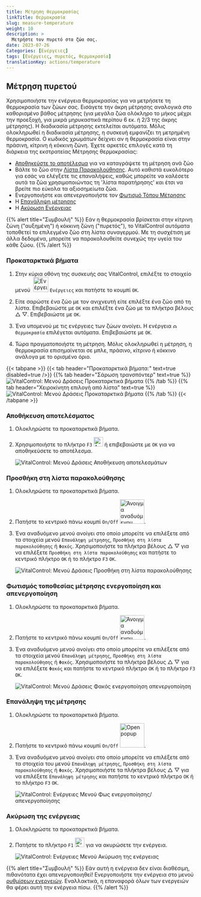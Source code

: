 ```yaml
---
title: Μέτρηση θερμοκρασίας
linkTitle: Θερμοκρασία
slug: measure-temperature
weight: 10
description: >
  Μετρήστε τον πυρετό στα ζώα σας.
date: 2023-07-26
Categories: [Ενέργειες]
tags: [Ενέργειες, πυρετός, θερμοκρασία]
translationKey: actions/temperature
---
```


## Μέτρηση πυρετού

Χρησιμοποιήστε την ενέργεια θερμοκρασίας για να μετρήσετε τη θερμοκρασία των ζώων σας. Εισάγετε την άκρη μέτρησης αναλογικά στο καθορισμένο βάθος μέτρησης (για μεγάλα ζώα ολόκληρο το μήκος μέχρι την προεξοχή, για μικρά μηρυκαστικά περίπου 6 εκ. ή 2/3 της άκρης μέτρησης). Η διαδικασία μέτρησης εκτελείται αυτόματα. Μόλις ολοκληρωθεί η διαδικασία μέτρησης, η συσκευή εμφανίζει τη μετρημένη θερμοκρασία. Ο κωδικός χρωμάτων δείχνει αν η θερμοκρασία είναι στην πράσινη, κίτρινη ή κόκκινη ζώνη. Έχετε αρκετές επιλογές κατά τη διάρκεια της εκστρατείας Μέτρησης θερμοκρασίας:

- [Αποθηκεύστε το αποτέλεσμα](#save-result) για να καταγράψετε τη μέτρηση ανά ζώο
- Βάλτε το ζώο στην [Λίστα Παρακολούθησης](#put-on-the-watch-list). Αυτό καθιστά ευκολότερο για εσάς να ελέγξετε τις επαναλήψεις, καθώς μπορείτε να καλέσετε αυτά τα ζώα χρησιμοποιώντας τη 'λίστα παρατήρησης' και έτσι να βρείτε πιο εύκολα τα αξιοσημείωτα ζώα.
- Ενεργοποιήστε και απενεργοποιήστε τον [Φωτισμό Τόπου Μέτρησης](#lighting-of-the-measurement-location-on-and-off)
- Η [Επανάληψη μέτρησης](#repeat-the-measurement)
- Η [Ακύρωση Ενέργειας](#cancel-the-action)

{{% alert title="Συμβουλή" %}}
Εάν η θερμοκρασία βρίσκεται στην κίτρινη ζώνη ("αυξημένη") ή κόκκινη ζώνη ("πυρετός"), το VitalControl αυτόματα τοποθετεί το επιλεγμένο ζώο στη λίστα συναγερμού. Με τη συσχέτιση με άλλα δεδομένα, μπορείτε να παρακολουθείτε συνεχώς την υγεία του κάθε ζώου.
{{% /alert %}}

### Προκαταρκτικά βήματα

1. Στην κύρια οθόνη της συσκευής σας VitalControl, επιλέξτε το στοιχείο μενού &nbsp;<img src="/icons/actions.svg" width="40" align="bottom" alt="Ενέργειες" /> `Ενέργειες` και πατήστε το κουμπί `OK`.

2. Είτε σαρώστε ένα ζώο με τον ανιχνευτή είτε επιλέξτε ένα ζώο από τη λίστα. Επιβεβαιώστε με `OK` και επιλέξτε ένα ζώο με τα πλήκτρα βέλους △ ▽. Επιβεβαιώστε με `OK`.

3. Ένα υπομενού με τις ενέργειες των ζώων ανοίγει. Η ενέργεια <img src="/icons/actions/temperature.svg" width="10" align="bottom" alt="Θερμοκρασία" /> `Θερμοκρασία` επιλέγεται αυτόματα. Επιβεβαιώστε με `OK`.

4. Τώρα πραγματοποιήστε τη μέτρηση. Μόλις ολοκληρωθεί η μέτρηση, η θερμοκρασία επισημαίνεται σε μπλε, πράσινο, κίτρινο ή κόκκινο ανάλογα με το ορισμένο όριο.

{{< tabpane >}}
{{< tab header="Προκαταρκτικά βήματα:" text=true disabled=true />}}
{{% tab header="Σάρωση τρανσπόντερ" text=true %}}
![VitalControl: Μενού Δράσεις Προκαταρκτικά βήματα](../images/firststeps-scan.png "Προκαταρκτικά βήματα")
{{% /tab %}}
{{% tab header="Χειροκίνητη επιλογή από λίστα" text=true %}}
![VitalControl: Μενού Δράσεις Προκαταρκτικά βήματα](../images/firststeps.png "Προκαταρκτικά βήματα")
{{% /tab %}}
{{< /tabpane >}}

### Αποθήκευση αποτελέσματος

1. Ολοκληρώστε τα προκαταρκτικά βήματα.

2. Χρησιμοποιήστε το πλήκτρο `F3` <img src="/icons/footer/save.svg" width="25" align="bottom" alt="Αποθήκευση" /> ή επιβεβαιώστε με `OK` για να αποθηκεύσετε το αποτέλεσμα.

    ![VitalControl: Μενού Δράσεις Αποθήκευση αποτελεσμάτων](../images/saveresults.png "Αποθήκευση αποτελεσμάτων")

### Προσθήκη στη λίστα παρακολούθησης

1. Ολοκληρώστε τα προκαταρκτικά βήματα.

2. Πατήστε το κεντρικό πάνω κουμπί `On/Off` <img src="/icons/footer/repeat_add_to_watch.svg" width="65" align="bottom" alt="Άνοιγμα αναδυόμενου παραθύρου" />.

3. Ένα αναδυόμενο μενού ανοίγει στο οποίο μπορείτε να επιλέξετε από τα στοιχεία μενού `Επανάληψη μέτρησης`, `Προσθήκη στη λίστα παρακολούθησης` ή `Φακός`. Χρησιμοποιήστε τα πλήκτρα βέλους △ ▽ για να επιλέξετε `Προσθήκη στη λίστα παρακολούθησης` και πατήστε το κεντρικό πλήκτρο `OK` ή το πλήκτρο `F3` `OK`.

    ![VitalControl: Μενού Δράσεις Προσθήκη στη λίστα παρακολούθησης](../images/watchlist.png "Προσθήκη στη λίστα παρακολούθησης")

### Φωτισμός τοποθεσίας μέτρησης ενεργοποίηση και απενεργοποίηση

1. Ολοκληρώστε τα προκαταρκτικά βήματα.

2. Πατήστε το κεντρικό πάνω κουμπί `On/Off` <img src="/icons/footer/repeat_add_to_watch.svg" width="65" align="bottom" alt="Άνοιγμα αναδυόμενου παραθύρου" />.

3. Ένα αναδυόμενο μενού ανοίγει στο οποίο μπορείτε να επιλέξετε από τα στοιχεία μενού `Επανάληψη μέτρησης`, `Προσθήκη στη λίστα παρακολούθησης` ή `Φακός`. Χρησιμοποιήστε τα πλήκτρα βέλους △ ▽ για να επιλέξετε `Φακός` και πατήστε το κεντρικό πλήκτρο `OK` ή το πλήκτρο `F3` `OK`.

    ![VitalControl: Μενού Δράσεις Φακός ενεργοποίηση απενεργοποίηση](../images/light.png "Φακός ενεργοποίηση απενεργοποίηση")

### Επανάληψη της μέτρησης

1. Ολοκληρώστε τα προκαταρκτικά βήματα.

2. Πατήστε το κεντρικό πάνω κουμπί `On/Off` <img src="/icons/footer/repeat_add_to_watch.svg" width="65" align="bottom" alt="Open popup" />.

3. Ένα αναδυόμενο μενού ανοίγει στο οποίο μπορείτε να επιλέξετε από τα στοιχεία του μενού `Επανάληψη μέτρησης`, `Προσθήκη στη λίστα παρακολούθησης` ή `Φακός`. Χρησιμοποιήστε τα πλήκτρα βέλους △ ▽ για να επιλέξετε `Επανάληψη μέτρησης` και πατήστε το κεντρικό πλήκτρο `OK` ή το πλήκτρο `F3` `OK`.

    ![VitalControl: Ενέργειες Μενού Φως ενεργοποίησης/απενεργοποίησης](../images/repeat.png "Φως ενεργοποίησης/απενεργοποίησης")

### Ακύρωση της ενέργειας

1. Ολοκληρώστε τα προκαταρκτικά βήματα.

2. Πατήστε το πλήκτρο `F1` <img src="/icons/footer/cancel.svg" width="25" align="bottom" alt="Cancel" /> για να ακυρώσετε την ενέργεια.

    ![VitalControl: Ενέργειες Μενού Ακύρωση της ενέργειας](../images/saveresults.png "Ακύρωση της ενέργειας")

{{% alert title="Συμβουλή" %}}
Εάν αυτή η ενέργεια δεν είναι διαθέσιμη, πιθανότατα έχει απενεργοποιηθεί! Ενεργοποιήστε την ενέργεια στο μενού [ρυθμίσεων ενεργειών](../settings/). Εναλλακτικά, η επαναφορά όλων των ενεργειών θα φέρει αυτή την ενέργεια πίσω.
{{% /alert %}}
